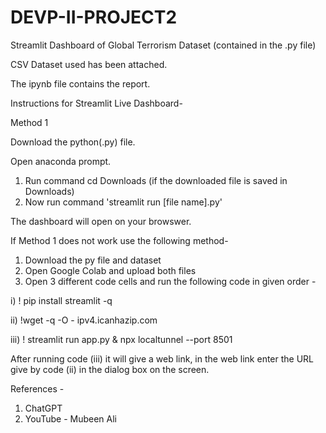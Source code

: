 # DEVP-II-PROJECT2
Streamlit Dashboard of Global Terrorism Dataset (contained in the .py file)

CSV Dataset used has been attached.

The ipynb file contains the report.

Instructions for Streamlit Live Dashboard-

Method 1

Download the python(.py) file.

Open anaconda prompt.

1. Run command cd Downloads (if the downloaded file is saved in Downloads)
2. Now run command 'streamlit run [file name].py'

The dashboard will open on your browswer.

If Method 1 does not work use the following method-

1. Download the py file and dataset
2. Open Google Colab and upload both files
3. Open 3 different code cells and run the following code in given order -
   
  i) ! pip install streamlit -q

  ii) !wget -q -O - ipv4.icanhazip.com
  
  iii) ! streamlit run app.py & npx localtunnel --port 8501

After running code (iii) it will give a web link, in the web link enter the URL give by code (ii) in the dialog box on the screen.

References -

1. ChatGPT
2. YouTube - Mubeen Ali
